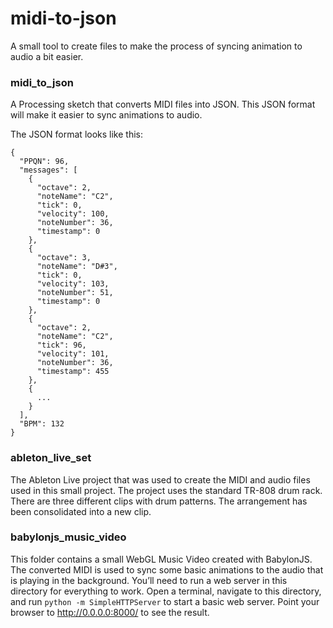 # midi-to-json

A small tool to create files to make the process of syncing animation to audio a bit easier. 

### midi_to_json

A Processing sketch that converts MIDI files into JSON. This JSON format will make it easier to sync animations to audio.

The JSON format looks like this:

	{
	  "PPQN": 96,
	  "messages": [
		{
		  "octave": 2,
		  "noteName": "C2",
		  "tick": 0,
		  "velocity": 100,
		  "noteNumber": 36,
		  "timestamp": 0
		},
		{
		  "octave": 3,
		  "noteName": "D#3",
		  "tick": 0,
		  "velocity": 103,
		  "noteNumber": 51,
		  "timestamp": 0
		},
		{
		  "octave": 2,
		  "noteName": "C2",
		  "tick": 96,
		  "velocity": 101,
		  "noteNumber": 36,
		  "timestamp": 455
		},
		{
		  ...
		}
	  ],
	  "BPM": 132
	}

### ableton_live_set

The Ableton Live project that was used to create the MIDI and audio files used in this small project. The project uses the standard TR-808 drum rack. There are three different clips with drum patterns. The arrangement has been consolidated into a new clip.

### babylonjs_music_video

This folder contains a small WebGL Music Video created with BabylonJS. The converted MIDI is used to sync some basic animations to the audio that is playing in the background. You’ll need to run a web server in this directory for everything to work. Open a terminal, navigate to this directory, and run `python -m SimpleHTTPServer` to start a basic web server. Point your browser to http://0.0.0.0:8000/ to see the result.